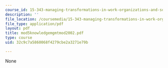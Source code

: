 ```yaml
---
course_id: 15-343-managing-transformations-in-work-organizations-and-society-spring-2002
description: ''
file_location: /coursemedia/15-343-managing-transformations-in-work-organizations-and-society-spring-2002/32c9c7a5860068f4279cbe2a3271e79b_mod5knowledgemgmtmod2002.pdf
file_type: application/pdf
layout: pdf
title: mod5knowledgemgmtmod2002.pdf
type: course
uid: 32c9c7a5860068f4279cbe2a3271e79b

---
```

None